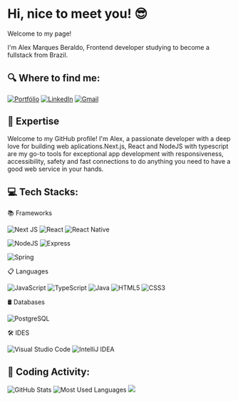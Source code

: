 # Hi, nice to meet you! 😎

Welcome to my page!

I'm Alex Marques Beraldo, Frontend developer studying to become a fullstack from Brazil. 

## 🔍 Where to find me:

[![Portfólio](https://img.shields.io/badge/Portf%C3%B3lio-9347FF?style=for-the-badge&logoColor=white)](http://www.alexmarquesberaldo.com)
[![LinkedIn](https://img.shields.io/badge/linkedin-%230077B5.svg?style=for-the-badge&logo=linkedin&logoColor=white)](https://www.linkedin.com/in/alex-marques-87050726a/)
[![Gmail](https://img.shields.io/badge/Gmail-333333?style=for-the-badge&logo=gmail&logoColor=red)](mailto:beraldoalex07@gmail.com)

## 🎯 Expertise
Welcome to my GitHub profile! I'm Alex, a passionate developer with a deep love for building web aplications.Next.js, React and NodeJS with typescript are my go-to tools for exceptional app development with responsiveness, accessibility, safety and fast connections to do anything you need to have a good web service in your hands.

## 💻 Tech Stacks:

📚 Frameworks

![Next JS](https://img.shields.io/badge/Next-black?style=for-the-badge&logo=next.js&logoColor=white)
![React](https://img.shields.io/badge/react-%2320232a.svg?style=for-the-badge&logo=react&logoColor=%2361DAFB)
![React Native](https://img.shields.io/badge/React_Native-20232A?style=for-the-badge&logo=react&logoColor=61DAFB)

![NodeJS](https://img.shields.io/badge/node.js-6DA55F?style=for-the-badge&logo=node.js&logoColor=white)
![Express](https://img.shields.io/badge/express.js-%23404d59.svg?style=for-the-badge&logo=express&logoColor=%2361DAFB)

![Spring](https://img.shields.io/badge/spring-%236DB33F.svg?style=for-the-badge&logo=spring&logoColor=white)

📋 Languages

![JavaScript](https://img.shields.io/badge/javascript-%23323330.svg?style=for-the-badge&logo=javascript&logoColor=%23F7DF1E)
![TypeScript](https://img.shields.io/badge/typescript-%23007ACC.svg?style=for-the-badge&logo=typescript&logoColor=white)
![Java](https://img.shields.io/badge/java-%23ED8B00.svg?style=for-the-badge&logo=openjdk&logoColor=white)
![HTML5](https://img.shields.io/badge/html5-%23E34F26.svg?style=for-the-badge&logo=html5&logoColor=white)
![CSS3](https://img.shields.io/badge/css3-%231572B6.svg?style=for-the-badge&logo=css3&logoColor=white)

🛢 Databases

![PostgreSQL](https://img.shields.io/badge/PostgreSQL-000?style=for-the-badge&logo=postgresql)

🛠️ IDES

![Visual Studio Code](https://img.shields.io/badge/Visual%20Studio%20Code-0078d7.svg?style=for-the-badge&logo=visual-studio-code&logoColor=white)
![IntelliJ IDEA](https://img.shields.io/badge/IntelliJ_IDEA-000000.svg?style=for-the-badge&logo=intellij-idea&logoColor=white)

## 🚀 Coding Activity:

![GitHub Stats](https://github-readme-stats.vercel.app/api?username=AlexMarqB&show_icons=true&theme=react)
![Most Used Languages](https://github-readme-stats.vercel.app/api/top-langs/?username=AlexMarqB&layout=compact&theme=react)
![](https://github-readme-streak-stats.herokuapp.com/?user=AlexMarqB&theme=react)
